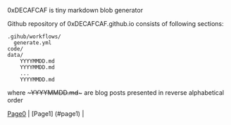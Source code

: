 0xDECAFCAF is tiny markdown blob generator

Github repository of 0xDECAFCAF.github.io consists of following sections:

~~~
.gihub/workflows/
  generate.yml
code/
data/
    YYYYMMDD.md
    YYYYMMDD.md
    ...
    YYYYMMDD.md    
~~~

where ~~~YYYYMMDD.md~~~ are blog posts presented in reverse alphabetical order 

[Page0](#page0) | [Page1] (#page1) | 
